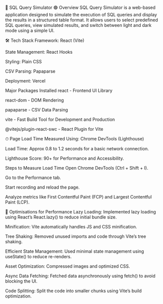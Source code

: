 📌 SQL Query Simulator
🟢 Overview
SQL Query Simulator is a web-based application designed to simulate the execution of SQL queries and display the results in a structured table format. It allows users to select predefined SQL queries, view simulated results, and switch between light and dark mode using a simple UI.

🛠 Tech Stack
Framework: React (Vite)

State Management: React Hooks

Styling: Plain CSS

CSV Parsing: Papaparse

Deployment: Vercel

Major Packages Installed
react - Frontend UI Library

react-dom - DOM Rendering

papaparse - CSV Data Parsing

vite - Fast Build Tool for Development and Production

@vitejs/plugin-react-swc - React Plugin for Vite

⏱ Page Load Time
Measured Using: Chrome DevTools (Lighthouse)

Load Time: Approx 0.8 to 1.2 seconds for a basic network connection.

Lighthouse Score: 90+ for Performance and Accessibility.

Steps to Measure Load Time
Open Chrome DevTools (Ctrl + Shift + I).

Go to the Performance tab.

Start recording and reload the page.

Analyze metrics like First Contentful Paint (FCP) and Largest Contentful Paint (LCP).

🚀 Optimisations for Performance
Lazy Loading: Implemented lazy loading using React’s React.lazy() to reduce initial bundle size.

Minification: Vite automatically handles JS and CSS minification.

Tree Shaking: Removed unused imports and code through Vite’s tree shaking.

Efficient State Management: Used minimal state management using useState() to reduce re-renders.

Asset Optimization: Compressed images and optimized CSS.

Async Data Fetching: Fetched data asynchronously using fetch() to avoid blocking the UI.

Code Splitting: Split the code into smaller chunks using Vite’s build optimization.

